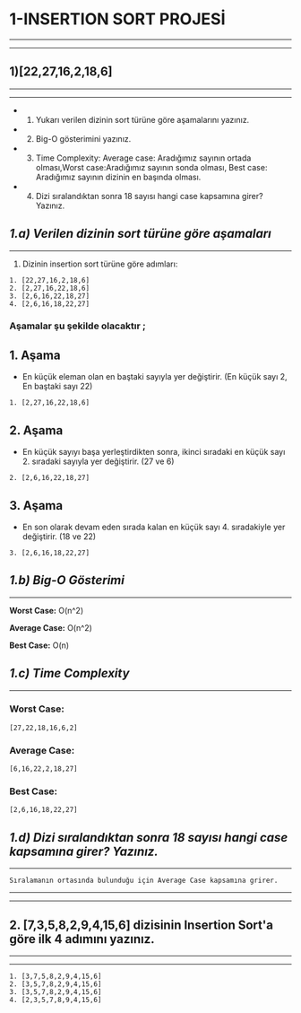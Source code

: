 # 1-INSERTION SORT PROJESİ

---

---

## **1)[22,27,16,2,18,6]**

---

---

- 1. Yukarı verilen dizinin sort türüne göre aşamalarını yazınız.
- 2. Big-O gösterimini yazınız.
- 3. Time Complexity: Average case: Aradığımız sayının ortada olması,Worst case:Aradığımız sayının sonda olması, Best case: Aradığımız sayının dizinin en başında olması.
- 4. Dizi sıralandıktan sonra 18 sayısı hangi case kapsamına girer? Yazınız.

## **_1.a) Verilen dizinin sort türüne göre aşamaları_**

---

1.  Dizinin insertion sort türüne göre adımları:

```
1. [22,27,16,2,18,6]
2. [2,27,16,22,18,6]
3. [2,6,16,22,18,27]
4. [2,6,16,18,22,27]
```

### Aşamalar şu şekilde olacaktır ;

## 1. Aşama

- En küçük eleman olan en baştaki sayıyla yer değiştirir. (En küçük sayı 2, En baştaki sayı 22)

```
1. [2,27,16,22,18,6]
```

## 2. Aşama

- En küçük sayıyı başa yerleştirdikten sonra, ikinci sıradaki en küçük sayı 2. sıradaki sayıyla yer değiştirir. (27 ve 6)

```
2. [2,6,16,22,18,27]
```

## 3. Aşama

- En son olarak devam eden sırada kalan en küçük sayı 4. sıradakiyle yer değiştirir.
  (18 ve 22)

```
3. [2,6,16,18,22,27]
```

## **_1.b) Big-O Gösterimi_**

---

**Worst Case:** O(n^2)

**Average Case:** O(n^2)

**Best Case:** O(n)

## **_1.c) Time Complexity_**

---

### **Worst Case:**

```
[27,22,18,16,6,2]
```

### **Average Case:**

```
[6,16,22,2,18,27]
```

### **Best Case:**

```
[2,6,16,18,22,27]
```

## **_1.d) Dizi sıralandıktan sonra 18 sayısı hangi case kapsamına girer? Yazınız._**

---

```
Sıralamanın ortasında bulunduğu için Average Case kapsamına grirer.
```

---

---

## **2. [7,3,5,8,2,9,4,15,6] dizisinin Insertion Sort'a göre ilk 4 adımını yazınız.**

---

---

```
1. [3,7,5,8,2,9,4,15,6]
2. [3,5,7,8,2,9,4,15,6]
3. [3,5,7,8,2,9,4,15,6]
4. [2,3,5,7,8,9,4,15,6]
```
